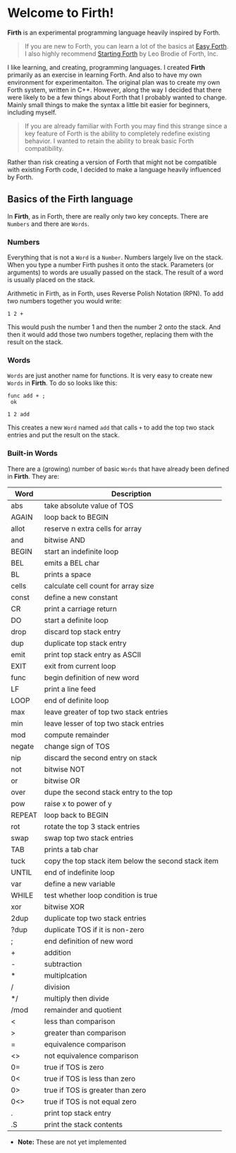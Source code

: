 # Welcome to Firth!
**Firth** is an experimental programming language heavily inspired by Forth.

> If you are new to Forth, you can learn a lot of the basics at 
> [Easy Forth](https://skilldrick.github.io/easyforth/). I also highly recommend
> [Starting Forth](https://www.forth.com/starting-forth) by Leo Brodie of
> Forth, Inc.

I like learning, and creating, programming languages. I created **Firth** 
primarily as an exercise in learning Forth. And also to have my own environment 
for experimentaiton. The original plan was to create my own Forth system, 
written in C++. However, along the way I decided that there were likely to be 
a few things about Forth that I probably wanted to change. Mainly small things 
to make the syntax a little bit easier for beginners, including myself.

> If you are already familiar with Forth you may find this strange since a key 
> feature of Forth is the ability to completely redefine existing behavior. I 
> wanted to retain the ability to break basic Forth compatibility.

Rather than risk creating a version of Forth that might not be compatible with 
existing Forth code, I decided to make a language heavily influenced by Forth.

## Basics of the Firth language

In **Firth**, as in Forth, there are really only two key concepts. There are `Numbers` 
and there are `Words`.

### Numbers

Everything that is not a `Word` is a `Number`. Numbers largely live on the stack. 
When you type a number Firth pushes it onto the stack. Parameters (or arguments) 
to words are usually passed on the stack. The result of a word is usually placed 
on the stack.

Arithmetic in Firth, as in Forth, uses Reverse Polish Notation (RPN). To add two
numbers together you would write:

```Forth
1 2 +
```

This would push the number 1 and then the number 2 onto the stack. And then it 
would add those two numbers together, replacing them with the result on the 
stack.

### Words

`Words` are just another name for functions. It is very easy to create new 
`Words` in **Firth**. To do so looks like this:

```Forth
func add + ;
 ok

1 2 add
```

This creates a new `Word` named `add` that calls `+` to add the top two stack entries and
put the result on the stack.

### Built-in Words

There are a (growing) number of basic `Words` that have already been defined in **Firth**. 
They are:

Word | Description
---- | -----------
abs | take absolute value of TOS
AGAIN | loop back to BEGIN
allot | reserve n extra cells for array
and | bitwise AND
BEGIN | start an indefinite loop
BEL | emits a BEL char
BL | prints a space
cells | calculate cell count for array size
const | define a new constant
CR | print a carriage return
DO | start a definite loop
drop | discard top stack entry
dup | duplicate top stack entry
emit | print top stack entry as ASCII
EXIT | exit from current loop
func | begin definition of new word
LF | print a line feed
LOOP | end of definite loop
max | leave greater of top two stack entries
min | leave lesser of top two stack entries
mod | compute remainder
negate | change sign of TOS
nip | discard the second entry on stack
not | bitwise NOT
or | bitwise OR
over | dupe the second stack entry to the top
pow | raise x to power of y
REPEAT | loop back to BEGIN
rot | rotate the top 3 stack entries
swap | swap top two stack entries
TAB | prints a tab char
tuck | copy the top stack item below the second stack item
UNTIL | end of indefinite loop
var | define a new variable
WHILE | test whether loop condition is true
xor | bitwise XOR
2dup | duplicate top two stack entries
?dup | duplicate TOS if it is non-zero
; | end definition of new word
\+ | addition
\- | subtraction
\* | multiplcation
/ | division
\*/ | multiply then divide
/mod | remainder and quotient
< | less than comparison
\> | greater than comparison
= | equivalence comparison
<> | not equivalence comparison
0= | true if TOS is zero
0< | true if TOS is less than zero
0> | true if TOS is greater than zero 
0<> | true if TOS is not equal zero
\. | print top stack entry
\.S | print the stack contents

* **Note:** These are not yet implemented